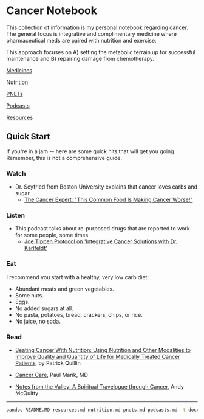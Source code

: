 # Cancer Notebook

This collection of information is my personal notebook regarding cancer.  The general focus is integrative and complimentary medicine where pharmaceutical meds are paired with nutrition and exercise.

This approach focuses on A) setting the metabolic terrain up for successful maintenance and B) repairing damage from chemotherapy.

[Medicines](meds.md)

[Nutrition](nutrition.md)

[PNETs](pnets.md)

[Podcasts](podcasts.md)

[Resources](resources.md)

## Quick Start

If you're in a jam -- here are some quick hits that will get you going.  Remember, this is not a comprehensive guide.

### Watch

- Dr. Seyfried from Boston University explains that cancer loves carbs and sugar.
  - [The Cancer Expert: "This Common Food Is Making Cancer Worse!"](https://www.youtube.com/watch?v=VaVC3PAWqLk)

### Listen

- This podcast talks about re-purposed drugs that are reported to work for some people, some times.
  - [Joe Tippen Protocol on 'Integrative Cancer Solutions with Dr. Karlfeldt'](https://open.spotify.com/episode/1PZa8PPYAAC2nuzxcLNdkb?si=M25I5yv3QqCjLwknnPiCiA)

### Eat

I recommend you start with a healthy, very low carb diet:

- Abundant meats and green vegetables.
- Some nuts.
- Eggs.
- No added sugars at all.
- No pasta, potatoes, bread, crackers, chips, or rice.
- No juice, no soda.

### Read

- [Beating Cancer With Nutrition:  Using Nutrition and Other Modalities to Improve Quality and Quantity of Life for Medically Treated Cancer Patients](https://www.amazon.com/dp/1735234702/), by Patrick Quillin

- [Cancer Care](https://www.amazon.com/Cancer-Care-Repurposed-Metabolic-Interventions/dp/0960126503), Paul Marik, MD

- [Notes from the Valley: A Spiritual Travelogue through Cancer](https://www.amazon.com/Notes-Valley-Spiritual-Travelogue-through/dp/0802412548/), Andy McQuitty

***

```bash
pandoc README.MD resources.md nutrition.md pnets.md podcasts.md -t docx -o cancer_notebook.docx
```
